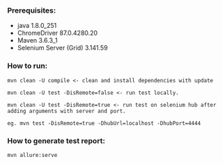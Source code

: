 ### Prerequisites:

- java 1.8.0_251
- ChromeDriver 87.0.4280.20
- Maven 3.6.3_1
- Selenium Server (Grid) 3.141.59

### How to run:

`mvn clean -U compile <- clean and install dependencies with update`

`mvn clean -U test -DisRemote=false <- run test locally.`

`mvn clean -U test -DisRemote=true <- run test on selenium hub after adding arguments with server and port.`

`eg. mvn test -DisRemote=true -DhubUrl=localhost -DhubPort=4444`

### How to generate test report:
`mvn allure:serve`



